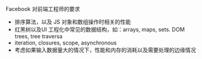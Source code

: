 Facebook 对前端工程师的要求

- 排序算法，以及 JS 对象和数组操作时相关的性能
- 红黑树以及UI 工程化中常见的数据结构，如：arrays, maps, sets. DOM trees, tree traversa
- iteration, closures, scope, asynchronous
- 考虑如果输入数据量大的情况下，性能和内存的消耗以及需要处理的边缘情况